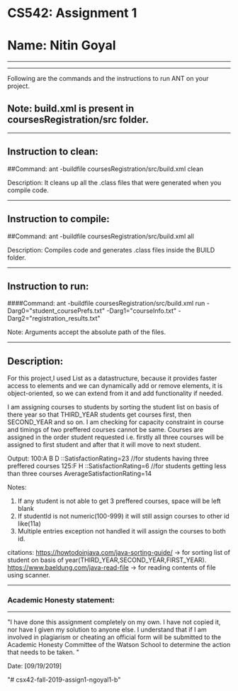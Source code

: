 # CS542: Assignment 1
# Name: Nitin Goyal

-----------------------------------------------------------------------
-----------------------------------------------------------------------


Following are the commands and the instructions to run ANT on your project.
## Note: build.xml is present in coursesRegistration/src folder.

-----------------------------------------------------------------------
## Instruction to clean:

##Command: ant -buildfile coursesRegistration/src/build.xml clean

Description: It cleans up all the .class files that were generated when you
compile code.

-----------------------------------------------------------------------
## Instruction to compile:

##Command: ant -buildfile coursesRegistration/src/build.xml all

Description: Compiles code and generates .class files inside the BUILD folder.

-----------------------------------------------------------------------
## Instruction to run:

####Command: ant -buildfile coursesRegistration/src/build.xml run -Darg0="student_coursePrefs.txt" -Darg1="courseInfo.txt" -Darg2="registration_results.txt"

Note: Arguments accept the absolute path of the files.


-----------------------------------------------------------------------
## Description:

For this project,I used List as a datastructure, because it provides faster access to elements and we can dynamically add or remove elements,
it is object-oriented, so we can extend from it and add functionality if needed.

I am assigning courses to students by sorting the student list on basis of there year so that THIRD_YEAR students get courses first, then SECOND_YEAR
and so on. I am checking for capacity constraint in course and timings of two preffered courses cannot be same.
Courses are assigned in the order student requested i.e. firstly all three courses will be assigned to first student and after that it will move to next student.

Output:
100:A B D ::SatisfactionRating=23 //for students having three preffered courses
125:F H ::SatisfactionRating=6 //for students getting less than three courses
AverageSatisfactionRating=14


Notes:
1) If any student is not able to get 3 preffered courses, space will be left blank
2) If studentId is not numeric(100-999) it will still assign courses to other id like(11a)
3) Multiple entries exception not handled it will assign the courses to both id.


citations:
https://howtodoinjava.com/java-sorting-guide/ -> for sorting list of student on basis of year(THIRD_YEAR,SECOND_YEAR,FIRST_YEAR).
https://www.baeldung.com/java-read-file -> for reading contents of file using scanner.



-----------------------------------------------------------------------
### Academic Honesty statement:
-----------------------------------------------------------------------

"I have done this assignment completely on my own. I have not copied
it, nor have I given my solution to anyone else. I understand that if
I am involved in plagiarism or cheating an official form will be
submitted to the Academic Honesty Committee of the Watson School to
determine the action that needs to be taken. "

Date: [09/19/2019]


"# csx42-fall-2019-assign1-ngoyal1-b" 

